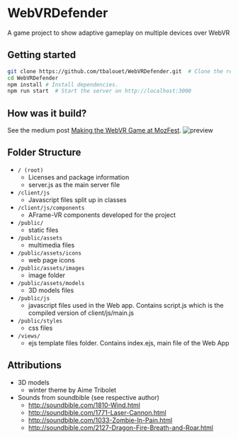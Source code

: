 # WebVRDefender
A game project to show adaptive gameplay on multiple devices over WebVR


Getting started
------------------------------
 ```sh
git clone https://github.com/tbalouet/WebVRDefender.git  # Clone the repository.
cd WebVRDefender
npm install # Install dependencies.
npm run start  # Start the server on http://localhost:3000
```

How was it build?
------------------------------
See the medium post [Making the WebVR Game at MozFest](https://medium.com/mozilla-festival/making-the-webvr-game-at-mozfest-70fea3f06e66).
![preview](https://cdn-images-1.medium.com/max/2000/1*t2S40Eurw_llOEHKZyXL3Q.png)

Folder Structure
----------------

 * `/ (root)`
   * Licenses and package information
   * server.js as the main server file
 * `/client/js`
   * Javascript files split up in classes
 * `/client/js/components`
   * AFrame-VR components developed for the project
 * `/public/`
   * static files
 * `/public/assets`
   * multimedia files
 * `/public/assets/icons`
   * web page icons
 * `/public/assets/images`
   * image folder
 * `/public/assets/models`
   * 3D models files
 * `/public/js`
   * javascript files used in the Web app. Contains script.js which is the compiled version of client/js/main.js
 * `/public/styles`
   * css files
 * `/views/`
   * ejs template files folder. Contains index.ejs, main file of the Web App

Attributions
----------------

* 3D models
  * winter theme by Aime Tribolet
* Sounds from soundbible (see respective author)
  * http://soundbible.com/1810-Wind.html
  * http://soundbible.com/1771-Laser-Cannon.html
  * http://soundbible.com/1033-Zombie-In-Pain.html
  * http://soundbible.com/2127-Dragon-Fire-Breath-and-Roar.html
